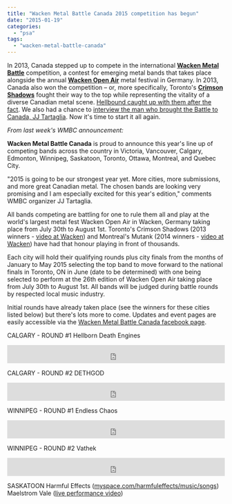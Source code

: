 ```yaml
---
title: "Wacken Metal Battle Canada 2015 competition has begun"
date: "2015-01-19"
categories: 
  - "psa"
tags: 
  - "wacken-metal-battle-canada"
---
```


In 2013, Canada stepped up to compete in the international **[Wacken Metal Battle](http://www.metal-battle.com/)** competition, a contest for emerging metal bands that takes place alongside the annual **[Wacken Open Air](https://www.wacken.com/)** metal festival in Germany. In 2013, Canada also won the competition – or, more specifically, Toronto's [**Crimson Shadows**](https://crimsonshadows.bandcamp.com/) fought their way to the top while representing the vitality of a diverse Canadian metal scene. [Hellbound caught up with them after the fact](https://hellbound.ca/2014/02/canuck-metal-crimson-shadows/). We also had a chance to [interview the man who brought the Battle to Canada, JJ Tartaglia](https://hellbound.ca/2014/01/wmbc/). Now it's time to start it all again.

_From last week's WMBC announcement:_

**Wacken Metal Battle Canada** is proud to announce this year's line up of competing bands across the country in Victoria, Vancouver, Calgary, Edmonton, Winnipeg, Saskatoon, Toronto, Ottawa, Montreal, and Quebec City.

"2015 is going to be our strongest year yet. More cities, more submissions, and more great Canadian metal. The chosen bands are looking very promising and I am especially excited for this year's edition," comments WMBC organizer JJ Tartaglia.

All bands competing are battling for one to rule them all and play at the world's largest metal fest Wacken Open Air in Wacken, Germany taking place from July 30th to August 1st. Toronto's Crimson Shadows (2013 winners - [video at Wacken](http://clicks.fanbridge.com/l.php?cid=1149212&sid=77802669&url=http%3A%2F%2Fwww.youtube.com%2Fwatch%3Fv%3DRGnPfOeRwe4)) and Montreal's Mutank (2014 winners - [video at Wacken](http://clicks.fanbridge.com/l.php?cid=1149212&sid=77802669&url=https%3A%2F%2Fwww.youtube.com%2Fwatch%3Fv%3DrJaymA4JipU)) have had that honour playing in front of thousands.

Each city will hold their qualifying rounds plus city finals from the months of January to May 2015 selecting the top band to move forward to the national finals in Toronto, ON in June (date to be determined) with one being selected to perform at the 26th edition of Wacken Open Air taking place from July 30th to August 1st. All bands will be judged during battle rounds by respected local music industry.

Initial rounds have already taken place (see the winners for these cities listed below) but there's lots more to come. Updates and event pages are easily accessible via the [Wacken Metal Battle Canada facebook page](https://www.facebook.com/MetalBattleCanada).

CALGARY - ROUND #1 Hellborn Death Engines 

<iframe style="border: 0; width: 100%; height: 42px;" src="https://bandcamp.com/EmbeddedPlayer/album=2400526539/size=small/bgcol=ffffff/linkcol=0687f5/transparent=true/" width="300" height="150" seamless=""><a href="http://hellborndeathengines.bandcamp.com/album/welcome-to-the-hellmouth">Welcome to the Hellmouth by Hellborn Death Engines</a></iframe>

CALGARY - ROUND #2 DETHGOD 

<iframe style="border: 0; width: 100%; height: 42px;" src="https://bandcamp.com/EmbeddedPlayer/album=2931708366/size=small/bgcol=ffffff/linkcol=0687f5/track=1402612394/transparent=true/" width="300" height="150" seamless=""><a href="http://wackenmetalbattlecanada.bandcamp.com/album/wacken-metal-battle-canada-compilation-vol-2">Wacken Metal Battle Canada Compilation Vol. 2 by Wacken Metal Battle Canada</a></iframe>

WINNIPEG - ROUND #1 Endless Chaos 

<iframe style="border: 0; width: 100%; height: 42px;" src="https://bandcamp.com/EmbeddedPlayer/album=532089582/size=small/bgcol=ffffff/linkcol=0687f5/transparent=true/" width="300" height="150" seamless=""><a href="http://endlesschaos1.bandcamp.com/album/rejected-atrocity">Rejected Atrocity by Endless Chaos</a></iframe>

WINNIPEG - ROUND #2 Vathek 

<iframe style="border: 0; width: 100%; height: 42px;" src="https://bandcamp.com/EmbeddedPlayer/track=2584335928/size=small/bgcol=ffffff/linkcol=0687f5/transparent=true/" width="300" height="150" seamless=""><a href="http://vathek.bandcamp.com/track/systematic-toxicity-single">Systematic Toxicity (Single) by Vathek</a></iframe>

SASKATOON Harmful Effects ([myspace.com/harmfuleffects/music/songs](https://myspace.com/harmfuleffects/music/songs)) Maelstrom Vale ([live performance video](https://www.youtube.com/watch?v=-B5idyKLHSI))
